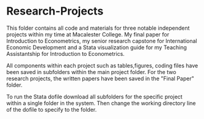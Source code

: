 # Research-Projects
This folder contains all code and materials for three notable independent projects within my time at Macalester College. My final paper for Introduction to Econometrics, my senior research capstone for International Economic Development and a Stata visualization guide for my Teaching Assistantship for Introduction to Econometrics.

All components within each project such as tables,figures, coding files have been saved in subfolders within the main project folder. For the two research projects, the written papers have been saved in the "Final Paper" folder.

To run the Stata dofile download all subfolders for the specific project within a single folder in the system. Then change the working directory line of the dofile to specify to the folder. 
